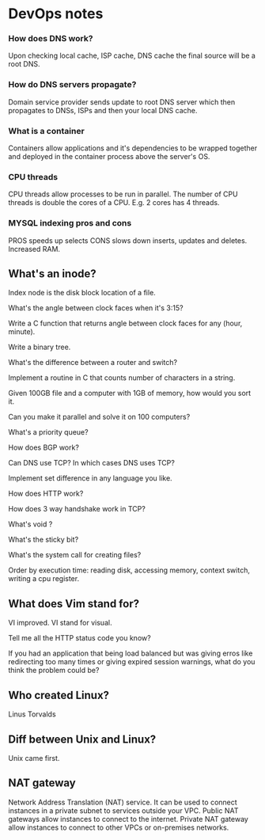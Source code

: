 # DevOps notes

### How does DNS work?
Upon checking local cache, ISP cache, DNS cache the final source will be a root DNS.

### How do DNS servers propagate?
Domain service provider sends update to root DNS server which then propagates to DNSs, ISPs and then your local DNS cache.

### What is a container
Containers allow applications and it's dependencies to be wrapped together and deployed in the container process above the server's OS.

### CPU threads
CPU threads allow processes to be run in parallel. The number of CPU threads is double the cores of a CPU. E.g. 2 cores has 4 threads.

### MYSQL indexing pros and cons
PROS speeds up selects
CONS slows down inserts, updates and deletes. Increased RAM.

## What's an inode?
Index node is the disk block location of a file.

What's the angle between clock faces when it's 3:15?

Write a C function that returns angle between clock faces for any (hour, minute).

Write a binary tree.

What's the difference between a router and switch?

Implement a routine in C that counts number of characters in a string.

Given 100GB file and a computer with 1GB of memory, how would you sort it.

Can you make it parallel and solve it on 100 computers?

What's a priority queue?

How does BGP work?

Can DNS use TCP? In which cases DNS uses TCP?

Implement set difference in any language you like.

How does HTTP work?

How does 3 way handshake work in TCP?

What's void ?

What's the sticky bit?

What's the system call for creating files?

Order by execution time: reading disk, accessing memory, context switch, writing a cpu register.

## What does Vim stand for?
VI improved. VI stand for visual.

Tell me all the HTTP status code you know?

If you had an application that being load balanced but was giving erros like redirecting too many times or giving expired session warnings, what do you think the problem could be?

## Who created Linux?
Linus Torvalds

## Diff between Unix and Linux?
Unix came first. 

## NAT gateway
Network Address Translation (NAT) service. It can be used to connect instances in a private subnet to services outside your VPC. Public NAT gateways allow instances to connect to the internet. Private NAT gateway allow instances to connect to other VPCs or on-premises networks.

